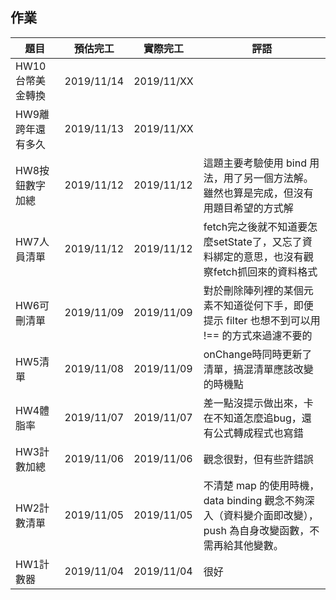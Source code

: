 ## 作業

|題目|預估完工|實際完工|評語|
|---|---|---|---|
|HW10台幣美金轉換|2019/11/14|2019/11/XX||
|HW9離跨年還有多久|2019/11/13|2019/11/XX||
|HW8按鈕數字加總|2019/11/12|2019/11/12|這題主要考驗使用 bind 用法，用了另一個方法解。雖然也算是完成，但沒有用題目希望的方式解|
|HW7人員清單|2019/11/12|2019/11/12|fetch完之後就不知道要怎麼setState了，又忘了資料綁定的意思，也沒有觀察fetch抓回來的資料格式|
|HW6可刪清單|2019/11/09|2019/11/09|對於刪除陣列裡的某個元素不知道從何下手，即便提示 filter 也想不到可以用 !== 的方式來過濾不要的|
|HW5清單|2019/11/08|2019/11/09|onChange時同時更新了清單，搞混清單應該改變的時機點|
|HW4體脂率|2019/11/07|2019/11/07|差一點沒提示做出來，卡在不知道怎麼追bug，還有公式轉成程式也寫錯|
|HW3計數加總|2019/11/06|2019/11/06|觀念很對，但有些許錯誤|
|HW2計數清單|2019/11/05|2019/11/05|不清楚 map 的使用時機，data binding 觀念不夠深入（資料變介面即改變），push 為自身改變函數，不需再給其他變數。|
|HW1計數器|2019/11/04|2019/11/04|很好|
